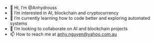 - 👋 Hi, I’m @Anhydrouss
- 👀 I’m interested in AI, blockchain and cryptocurrency
- 🌱 I’m currently learning how to code better and exploring automated systems
- 💞️ I’m looking to collaborate on AI and blockchain projects 
- 📫 How to reach me at anhy.nguyen@yahoo.com.au

<!---
Anhydrouss/Anhydrouss is a ✨ special ✨ repository because its `README.md` (this file) appears on your GitHub profile.
You can click the Preview link to take a look at your changes.
--->
